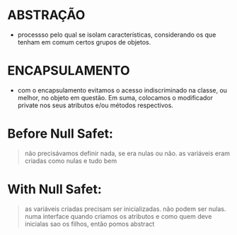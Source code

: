 # ABSTRAÇÃO
- processso pelo qual se isolam características, considerando os que tenham em comum certos grupos de objetos.

# ENCAPSULAMENTO
- com o encapsulamento evitamos o acesso indiscriminado na classe, ou melhor, no objeto em questão. Em suma, colocamos o modificador private nos seus atributos e/ou métodos respectivos.

# Before Null Safet: 
 > não precisávamos definir nada, se era nulas ou não. as variáveis eram criadas como nulas e tudo bem

# With Null Safet:
 > as variáveis criadas precisam ser inicializadas. não podem ser nulas.
 > numa interface quando criamos os atributos e como quem deve inicialas sao os filhos, então pomos abstract